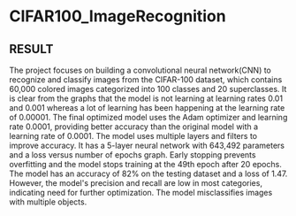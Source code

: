 # CIFAR100_ImageRecognition
## RESULT

The project focuses on building a convolutional neural network(CNN) to recognize and classify images from the CIFAR-100 dataset, which contains 60,000 colored images categorized into 100 classes and 20 superclasses. It is clear from the graphs that the model is not learning at learning rates 0.01 and 0.001 whereas a lot of learning has been happening at the learning rate of 0.00001. The final optimized model uses the Adam optimizer and learning rate 0.0001, providing better accuracy than the original model with a learning rate of 0.0001. The model uses multiple layers and filters to improve accuracy. It has a 5-layer neural network with 643,492 parameters and a loss versus number of epochs graph. Early stopping prevents overfitting and the model stops training at the 49th epoch after 20 epochs. The model has an accuracy of 82% on the testing dataset and a loss of 1.47. However, the model's precision and recall are low in most categories, indicating need for further optimization. The model misclassifies images with multiple objects.
